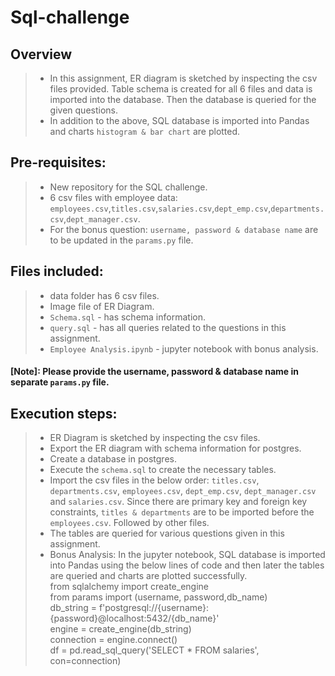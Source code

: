 # Sql-challenge
## Overview <br>
  >- In this assignment, ER diagram is sketched by inspecting the csv files provided. Table schema is created for all 6 files and data is imported into the database. Then the database is queried for the given questions. <br>
  >- In addition to the above, SQL database is imported into Pandas and charts `histogram & bar chart` are plotted.<br>

## Pre-requisites:
  >- New repository for the SQL challenge.<br>
  >- 6 csv files with employee data: `employees.csv`,`titles.csv`,`salaries.csv`,`dept_emp.csv`,`departments.csv`,`dept_manager.csv`.<br>
  >- For the bonus question: `username, password & database name` are to be updated in the `params.py` file.<br>
  
## Files included:
  >- data folder has 6 csv files.<br>
  >- Image file of ER Diagram.<br>
  >- `Schema.sql` - has schema information.<br>
  >- `query.sql` - has all queries related to the questions in this assignment.<br>
  >- `Employee Analysis.ipynb` - jupyter notebook with bonus analysis.<br>
#### [Note]: Please provide the username, password & database name in separate `params.py` file.<br> 
## Execution steps:
  >- ER Diagram is sketched by inspecting the csv files. <br>
  >- Export the ER diagram with schema information for postgres.<br>
  >- Create a database in postgres. <br>
  >- Execute the `schema.sql` to create the necessary tables.<br>
  >- Import the csv files in the below order: `titles.csv`, `departments.csv`, `employees.csv`, `dept_emp.csv`, `dept_manager.csv` and `salaries.csv`. Since there are primary key and foreign key constraints, `titles & departments` are to be imported before the `employees.csv`. Followed by other files. <br>
  >- The tables are queried for various questions given in this assignment.<br>
  >- Bonus Analysis: In the jupyter notebook, SQL database is imported into Pandas using the below lines of code and then later the tables are queried and charts are plotted successfully. <br>
  from sqlalchemy import create_engine <br>
  from params import (username, password,db_name)<br>
  db_string = f'postgresql://{username}:{password}@localhost:5432/{db_name}'<br>
  engine = create_engine(db_string)<br>
  connection = engine.connect()<br>
  df = pd.read_sql_query('SELECT * FROM salaries', con=connection)
